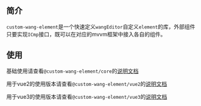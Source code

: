 ## 简介

`custom-wang-element`是一个快速定义`wangEditor`自定义`element`的库，外部组件只要实现`ICmp`接口，既可以在对应的mvvm框架中接入各自的组件。

## 使用

基础使用请查看`@custom-wang-element/core`的[说明文档](https://github.com/xxbiji/custom-wang-element/blob/master/packages/core/README.md)

用于vue2的使用版本请查看`@custom-wang-element/vue2`的[说明文档](https://github.com/xxbiji/custom-wang-element/blob/master/packages/vue2/README.md)

用于vue3的使用版本请查看`@custom-wang-element/vue3`的[说明文档](https://github.com/xxbiji/custom-wang-element/blob/master/packages/vue3/README.md)

